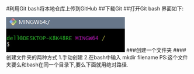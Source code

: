 #利用Git bash将本地仓库上传到GitHub
##下载Git
##打开Git bash
界面如下:

![](./_image/2019-07-17-14-37-40.jpg)
###创建一个文件夹
####创建文件夹的两种方式
1.手动创建
2.在bash中输入 mkdir filename
PS:这个文件夹要么和bash在同一个目录下,要么下面就用绝对路径.
###

